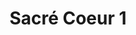 ---
weight: 1
images:
- /images/photos/20230405 - Sortie Photo - Stéphane G. - 0037.jpg
title: Sacré Coeur 1
tags:
- architecture
---